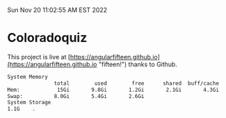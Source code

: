 Sun Nov 20 11:02:55 AM EST 2022

# Coloradoquiz


This project is live at [https://angularfifteen.github.io](https://angularfifteen.github.io "fifteen!") thanks to Github.

```bash
System Memory
               total        used        free      shared  buff/cache   available
Mem:            15Gi       9.8Gi       1.2Gi       2.1Gi       4.3Gi       3.0Gi
Swap:          8.0Gi       5.4Gi       2.6Gi
System Storage
1.1G	.
```
